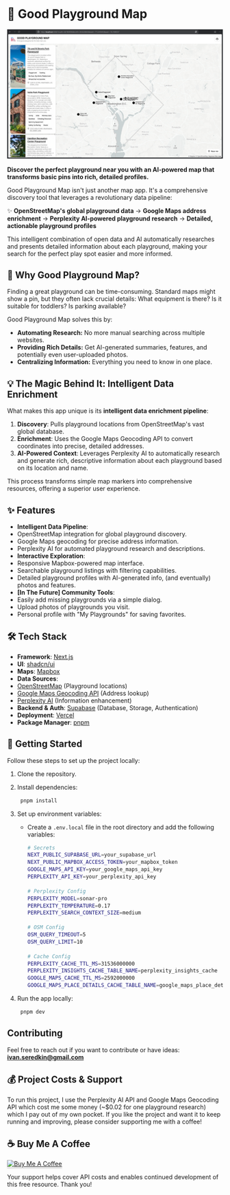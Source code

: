 # 🛝 Good Playground Map

![Good Playground Map](public/thumbnail_home.png)

**Discover the perfect playground near you with an AI-powered map that transforms basic pins into rich, detailed profiles.**

Good Playground Map isn't just another map app. It's a comprehensive discovery tool that leverages a revolutionary data pipeline:

✨ **OpenStreetMap's global playground data** → **Google Maps address enrichment** → **Perplexity AI-powered playground research** → **Detailed, actionable playground profiles**

This intelligent combination of open data and AI automatically researches and presents detailed information about each playground, making your search for the perfect play spot easier and more informed.

## 🤔 Why Good Playground Map?

Finding a great playground can be time-consuming. Standard maps might show a pin, but they often lack crucial details: What equipment is there? Is it suitable for toddlers? Is parking available?

Good Playground Map solves this by:
*   **Automating Research:** No more manual searching across multiple websites.
*   **Providing Rich Details:** Get AI-generated summaries, features, and potentially even user-uploaded photos.
*   **Centralizing Information:** Everything you need to know in one place.

## 💡 The Magic Behind It: Intelligent Data Enrichment

What makes this app unique is its **intelligent data enrichment pipeline**:

1.  **Discovery**: Pulls playground locations from OpenStreetMap's vast global database.
2.  **Enrichment**: Uses the Google Maps Geocoding API to convert coordinates into precise, detailed addresses.
3.  **AI-Powered Context**: Leverages Perplexity AI to automatically research and generate rich, descriptive information about each playground based on its location and name.

This process transforms simple map markers into comprehensive resources, offering a superior user experience.

## ✨ Features

*   **Intelligent Data Pipeline**:
  *   OpenStreetMap integration for global playground discovery.
  *   Google Maps geocoding for precise address information.
  *   Perplexity AI for automated playground research and descriptions.
*   **Interactive Exploration**:
  *   Responsive Mapbox-powered map interface.
  *   Searchable playground listings with filtering capabilities.
  *   Detailed playground profiles with AI-generated info, (and eventually) photos and features.
*   **[In The Future] Community Tools**:
  *   Easily add missing playgrounds via a simple dialog.
  *   Upload photos of playgrounds you visit.
  *   Personal profile with "My Playgrounds" for saving favorites.

## 🛠️ Tech Stack

*   **Framework**: [Next.js](https://nextjs.org/)
*   **UI**: [shadcn/ui](https://ui.shadcn.com/)
*   **Maps**: [Mapbox](https://www.mapbox.com/)
*   **Data Sources**:
  *   [OpenStreetMap](https://www.openstreetmap.org/) (Playground locations)
  *   [Google Maps Geocoding API](https://developers.google.com/maps/documentation/geocoding) (Address lookup)
  *   [Perplexity AI](https://www.perplexity.ai/) (Information enhancement)
*   **Backend & Auth**: [Supabase](https://supabase.com/) (Database, Storage, Authentication)
*   **Deployment**: [Vercel](https://vercel.com/)
*   **Package Manager**: [pnpm](https://pnpm.io/)

## 🚀 Getting Started

Follow these steps to set up the project locally:

1. Clone the repository.
2. Install dependencies:
   ```bash 
    pnpm install
   ```
    
3. Set up environment variables:
    - Create a `.env.local` file in the root directory and add the following variables:
      ```bash
      # Secrets
      NEXT_PUBLIC_SUPABASE_URL=your_supabase_url
      NEXT_PUBLIC_MAPBOX_ACCESS_TOKEN=your_mapbox_token
      GOOGLE_MAPS_API_KEY=your_google_maps_api_key
      PERPLEXITY_API_KEY=your_perplexity_api_key

      # Perplexity Config
      PERPLEXITY_MODEL=sonar-pro
      PERPLEXITY_TEMPERATURE=0.17
      PERPLEXITY_SEARCH_CONTEXT_SIZE=medium

      # OSM Config
      OSM_QUERY_TIMEOUT=5
      OSM_QUERY_LIMIT=10

      # Cache Config
      PERPLEXITY_CACHE_TTL_MS=31536000000
      PERPLEXITY_INSIGHTS_CACHE_TABLE_NAME=perplexity_insights_cache
      GOOGLE_MAPS_CACHE_TTL_MS=2592000000
      GOOGLE_MAPS_PLACE_DETAILS_CACHE_TABLE_NAME=google_maps_place_details_cache
      ```
4. Run the app locally:
   ```bash 
    pnpm dev
   ```

## Contributing

Feel free to reach out if you want to contribute or have ideas:
**ivan.seredkin@gmail.com**

## 💰 Project Costs & Support

To run this project,
I use the Perplexity AI API and Google Maps Geocoding API which cost me some money
(~$0.02 for one playground research) which I pay out of my own pocket.
If you like the project and want it to keep running and improving, please consider supporting me with a coffee!

## ☕ Buy Me A Coffee

<a href="https://buymeacoffee.com/ivan.seredkin" target="_blank"><img src="https://www.buymeacoffee.com/assets/img/custom_images/orange_img.png" alt="Buy Me A Coffee" style="height: 41px !important;width: 174px !important;box-shadow: 0px 3px 2px 0px rgba(190, 190, 190, 0.5) !important;-webkit-box-shadow: 0px 3px 2px 0px rgba(190, 190, 190, 0.5) !important;" ></a>

Your support helps cover API costs and enables continued development of this free resource. Thank you!

